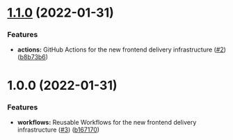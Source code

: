 # [1.1.0](https://github.com/pleo-io/frontend-infrastructure/compare/v1.0.0...v1.1.0) (2022-01-31)


### Features

* **actions:** GitHub Actions for the new frontend delivery infrastructure ([#2](https://github.com/pleo-io/frontend-infrastructure/issues/2)) ([b8b73b6](https://github.com/pleo-io/frontend-infrastructure/commit/b8b73b67b658c7605db149c9d6eb5fd30bf34a0e))

# 1.0.0 (2022-01-31)


### Features

* **workflows:** Reusable Workflows for the new frontend delivery infrastructure  ([#3](https://github.com/pleo-io/frontend-infrastructure/issues/3)) ([b167170](https://github.com/pleo-io/frontend-infrastructure/commit/b167170c9d09253c1906dd3d8dfcc2ca0b5fb9c7))
